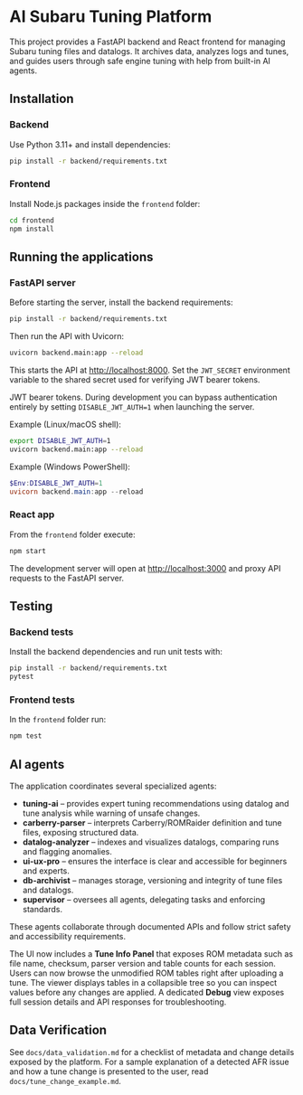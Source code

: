 # AI Subaru Tuning Platform

This project provides a FastAPI backend and React frontend for managing Subaru tuning files and datalogs.  It archives data, analyzes logs and tunes, and guides users through safe engine tuning with help from built-in AI agents.

## Installation

### Backend

Use Python 3.11+ and install dependencies:

```bash
pip install -r backend/requirements.txt
```

### Frontend

Install Node.js packages inside the `frontend` folder:

```bash
cd frontend
npm install
```

## Running the applications

### FastAPI server

Before starting the server, install the backend requirements:

```bash
pip install -r backend/requirements.txt
```

Then run the API with Uvicorn:

```bash
uvicorn backend.main:app --reload
```

This starts the API at <http://localhost:8000>.
Set the `JWT_SECRET` environment variable to the shared secret used for verifying
JWT bearer tokens.

JWT bearer tokens. During development you can bypass authentication entirely by
setting `DISABLE_JWT_AUTH=1` when launching the server.

Example (Linux/macOS shell):

```bash
export DISABLE_JWT_AUTH=1
uvicorn backend.main:app --reload
```

Example (Windows PowerShell):

```powershell
$Env:DISABLE_JWT_AUTH=1
uvicorn backend.main:app --reload
```

### React app

From the `frontend` folder execute:

```bash
npm start
```

The development server will open at <http://localhost:3000> and proxy API requests to the FastAPI server.

## Testing

### Backend tests

Install the backend dependencies and run unit tests with:


```bash
pip install -r backend/requirements.txt
pytest
```

### Frontend tests

In the `frontend` folder run:

```bash
npm test
```

## AI agents

The application coordinates several specialized agents:

- **tuning-ai** – provides expert tuning recommendations using datalog and tune analysis while warning of unsafe changes.
- **carberry-parser** – interprets Carberry/ROMRaider definition and tune files, exposing structured data.
- **datalog-analyzer** – indexes and visualizes datalogs, comparing runs and flagging anomalies.
- **ui-ux-pro** – ensures the interface is clear and accessible for beginners and experts.
- **db-archivist** – manages storage, versioning and integrity of tune files and datalogs.
- **supervisor** – oversees all agents, delegating tasks and enforcing standards.

These agents collaborate through documented APIs and follow strict safety and accessibility requirements.

The UI now includes a **Tune Info Panel** that exposes ROM metadata such as file name, checksum, parser version and table counts for each session.
Users can now browse the unmodified ROM tables right after uploading a tune. The viewer displays tables in a collapsible tree so you can inspect values before any changes are applied. A dedicated **Debug** view exposes full session details and API responses for troubleshooting.

## Data Verification

See `docs/data_validation.md` for a checklist of metadata and change details exposed by the platform. For a sample explanation of a detected AFR issue and how a tune change is presented to the user, read `docs/tune_change_example.md`.
